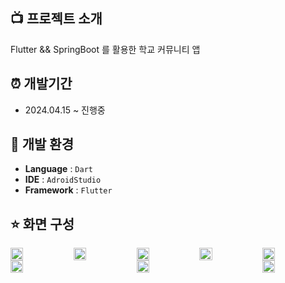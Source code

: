 ##  :tv: 프로젝트 소개

Flutter && SpringBoot 를 활용한 학교 커뮤니티 앱

## :alarm_clock: 개발기간

* 2024.04.15 ~ 진행중

## 🔧 개발 환경

- **Language** : `Dart`
- **IDE**  : `AdroidStudio`
- **Framework** : `Flutter`
  
## ⭐️ 화면 구성
<div style="display: flex; flex-wrap: wrap; justify-content: space-between;">
  <img src="https://github.com/Higangssh/asome-fe-flutter/assets/149052256/4ea1e1e2-8fb6-496d-9a80-04ba9f75eafd" width="20%">
  <img src="https://github.com/Higangssh/asome-fe-flutter/assets/149052256/0ab28b49-77ed-4d67-bbd8-cd3204270d9a" width="20%">
  <img src="https://github.com/Higangssh/asome-fe-flutter/assets/149052256/51125f75-249b-4635-902c-fec7f4916241" width="20%">
  <img src="https://github.com/Higangssh/asome-fe-flutter/assets/149052256/7c5a46af-f0ff-41ca-a89f-1314fcc6c622" width="20%">
  <img src="https://github.com/Higangssh/asome-fe-flutter/assets/149052256/2a68bc24-7ee8-47e5-aa1f-e8eb45a02bfb" width="20%">
  <img src="https://github.com/Higangssh/asome-fe-flutter/assets/149052256/482d8c15-d6fa-4cb1-ba4e-01288ad837e2" width="20%">
  <img src="https://github.com/Higangssh/asome-fe-flutter/assets/149052256/47c07700-0414-4c13-bd78-f7de458599c6" width="20%">
  <img src="https://github.com/Higangssh/asome-fe-flutter/assets/149052256/0e95e858-e02b-4d26-891c-50b488d5ba71" width="20%">
</div>

